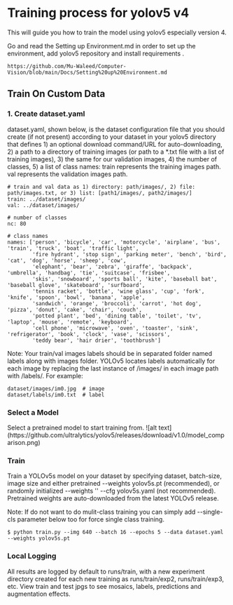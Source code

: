 <h1> Training process for yolov5 v4 </h1>
  
This will guide you how to train the model using yolov5 especially version 4.
 
Go and read the Setting up Environment.md in order to set up the environment, add yolov5 repository and install requirements .

```
https://github.com/Mu-Waleed/Computer-Vision/blob/main/Docs/Setting%20up%20Environment.md
```

<h2> Train On Custom Data </h2>

<h3> 1. Create dataset.yaml </h3>

dataset.yaml, shown below, is the dataset configuration file that you should create (if not present) according to your dataset in your yolov5 directory that defines 1) an optional download command/URL for auto-downloading, 2) a path to a directory of training images (or path to a *.txt file with a list of training images), 3) the same for our validation images, 4) the number of classes, 5) a list of class names:
train represents the training images path.
val represents the validation images path.

```
# train and val data as 1) directory: path/images/, 2) file: path/images.txt, or 3) list: [path1/images/, path2/images/]
train: ../dataset/images/
val: ../dataset/images/

# number of classes
nc: 80

# class names
names: ['person', 'bicycle', 'car', 'motorcycle', 'airplane', 'bus', 'train', 'truck', 'boat', 'traffic light',
        'fire hydrant', 'stop sign', 'parking meter', 'bench', 'bird', 'cat', 'dog', 'horse', 'sheep', 'cow',
        'elephant', 'bear', 'zebra', 'giraffe', 'backpack', 'umbrella', 'handbag', 'tie', 'suitcase', 'frisbee',
        'skis', 'snowboard', 'sports ball', 'kite', 'baseball bat', 'baseball glove', 'skateboard', 'surfboard',
        'tennis racket', 'bottle', 'wine glass', 'cup', 'fork', 'knife', 'spoon', 'bowl', 'banana', 'apple',
        'sandwich', 'orange', 'broccoli', 'carrot', 'hot dog', 'pizza', 'donut', 'cake', 'chair', 'couch',
        'potted plant', 'bed', 'dining table', 'toilet', 'tv', 'laptop', 'mouse', 'remote', 'keyboard', 
        'cell phone', 'microwave', 'oven', 'toaster', 'sink', 'refrigerator', 'book', 'clock', 'vase', 'scissors', 
        'teddy bear', 'hair drier', 'toothbrush']
```

Note: Your train/val images labels should be in separated folder named labels along with images folder.
YOLOv5 locates labels automatically for each image by replacing the last instance of /images/ in each image path with /labels/. For example:
```
dataset/images/im0.jpg  # image
dataset/labels/im0.txt  # label
```

<h3> Select a Model </h3>
Select a pretrained model to start training from.
![alt text](https://github.com/ultralytics/yolov5/releases/download/v1.0/model_comparison.png)
<h3> Train </h3>

Train a YOLOv5s model on your dataset by specifying dataset, batch-size, image size and either pretrained --weights yolov5s.pt (recommended), or randomly initialized --weights '' --cfg yolov5s.yaml (not recommended). Pretrained weights are auto-downloaded from the latest YOLOv5 release.

Note: If do not want to do mulit-class training you can simply add --single-cls parameter below too for force single class training.

```
$ python train.py --img 640 --batch 16 --epochs 5 --data dataset.yaml --weights yolov5s.pt
```

<h3> Local Logging </h3>

All results are logged by default to runs/train, with a new experiment directory created for each new training as runs/train/exp2, runs/train/exp3, etc. View train and test jpgs to see mosaics, labels, predictions and augmentation effects.

